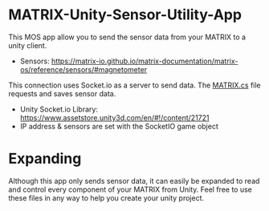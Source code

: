 # MATRIX-Unity-Sensor-Utility-App
This MOS app allow you to send the sensor data from your MATRIX to a unity client.
- Sensors: https://matrix-io.github.io/matrix-documentation/matrix-os/reference/sensors/#magnetometer

This connection uses Socket.io as a server to send data. The 
<a href="https://github.com/Hermitter/MATRIX-Unity-Sensor-Utility-App/blob/master/MATRIX-Unity-Project/Assets/MATRIX.cs">MATRIX.cs</a>
file requests and saves sensor data.
- Unity Socket.io Library: https://www.assetstore.unity3d.com/en/#!/content/21721
- IP address & sensors are set with the SocketIO game object

# Expanding
Although this app only sends sensor data, it can easily be expanded to read and control every component of your MATRIX from Unity. Feel free to use these files
in any way to help you create your unity project.
